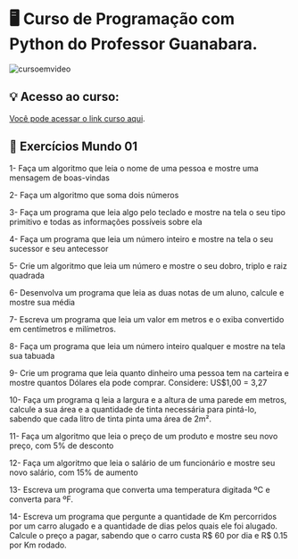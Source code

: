 # 🖥 Curso de Programação com Python do Professor Guanabara.

![cursoemvideo](https://user-images.githubusercontent.com/107266212/206633987-f0e3f004-8b2a-45cc-9f6f-4ffed45585ce.jpg)

## 💡 Acesso ao curso:
[Você pode acessar o link curso aqui](https://www.cursoemvideo.com/curso/python-3-mundo-1/).

## 📌 Exercícios Mundo 01 


1- Faça um algoritmo que leia o nome de uma pessoa e mostre uma mensagem de boas-vindas

2- Faça um algoritmo que soma dois números

3- Faça um programa que leia algo pelo teclado e mostre na tela o seu tipo primitivo e todas as informações possíveis sobre ela

4- Faça um programa que leia um número inteiro e mostre na tela o seu sucessor e seu antecessor

5- Crie um algoritmo que leia um número e mostre o seu dobro, triplo e raiz quadrada

6- Desenvolva um programa que leia as duas notas de um aluno, calcule e mostre sua média

7- Escreva um programa que leia um valor em metros e o exiba convertido em centímetros e milímetros.

8- Faça um programa que leia um número inteiro qualquer e mostre na tela sua tabuada

9- Crie um programa que leia quanto dinheiro uma pessoa tem na carteira e mostre quantos Dólares ela pode comprar.  Considere: US$1,00 = 3,27

10- Faça um programa q leia a largura e a altura de uma parede em metros, calcule a sua área e a quantidade de tinta necessária para pintá-lo, sabendo que cada litro de tinta pinta uma área de 2m².

11- Faça um algoritmo que leia o preço de um produto e mostre seu novo preço, com 5% de desconto

12- Faça um algoritmo que leia o salário de um funcionário e mostre seu novo salário, com 15% de aumento

13- Escreva um programa que converta uma temperatura digitada ºC e converta para ºF.

14- Escreva um programa que pergunte a quantidade de Km percorridos por um carro alugado e a quantidade de dias pelos quais ele foi alugado. Calcule o preço a pagar, sabendo que o carro custa R$ 60 por dia e R$ 0.15 por Km rodado.

